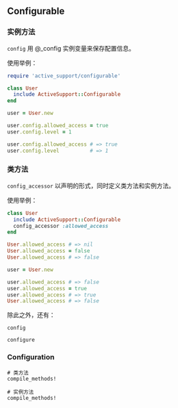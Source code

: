 ## Configurable

### 实例方法

`config`
用 @_config 实例变量来保存配置信息。

使用举例：

```ruby
require 'active_support/configurable'

class User
  include ActiveSupport::Configurable
end

user = User.new

user.config.allowed_access = true
user.config.level = 1

user.config.allowed_access # => true
user.config.level          # => 1
```

### 类方法

`config_accessor`
以声明的形式，同时定义类方法和实例方法。

使用举例：

```ruby
class User
  include ActiveSupport::Configurable
  config_accessor :allowed_access
end

User.allowed_access # => nil
User.allowed_access = false
User.allowed_access # => false

user = User.new

user.allowed_access # => false
user.allowed_access = true
user.allowed_access # => true
User.allowed_access # => false
```

除此之外，还有：

```
config

configure
```

### Configuration

```
# 类方法
compile_methods!

# 实例方法
compile_methods!
```
